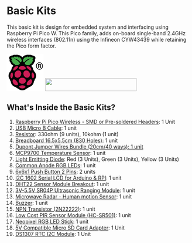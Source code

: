 # Basic Kits
This basic kit is design for embedded system and interfacing using Raspberry Pi Pico W. This Pico family, adds on-board single-band 2.4GHz wireless interfaces (802.11n) using the Infineon CYW43439 while retaining the Pico form factor.

<img src= "https://github.com/mymadi/FKTE-Cytron/blob/main/images/COLOUR-Raspberry-Pi-Symbol-Registered.png" width="101" height="101" alt="Raspberry Pi Logo">
<img src= "https://norasmadi.unimap.edu.my/images/pipico.png" width="250" height="35">
<br>

## What's Inside the Basic Kits?
1. <a href= "https://my.cytron.io/p-raspberry-pi-pico-wireless-board-smd-presoldered-headers">Raspberry Pi Pico Wireless - SMD or Pre-soldered Headers</a>: 1 Unit
2. <a href= "https://my.cytron.io/p-usb-micro-b-cable">USB Micro B Cable</a>: 1 unit
3. <a href= "https://my.cytron.io/search?search=resistor">Resistor</a>: 330ohm (9 units), 10kohm (1 unit)
4. <a href= "https://my.cytron.io/p-breadboard-16.5x5.5cm-830-holes">Breadboard 16.5x5.5cm (830 Holes)</a>: 1 unit
5. <a href= "https://my.cytron.io/p-dupont-jumper-wires-bundle-20cm-40-ways">Dupont Jumper Wires Bundle (20cm/40 ways): 1 unit
6. <a href= "https://my.cytron.io/p-mcp9700-linear-temperature-sensor">MCP9700 Temperature Sensor</a>: 1 unit
7. <a href= "https://my.cytron.io/c-robotics-electronics/c-electronic-components/c-led-lcd/c-led">Light Emitting Diode</a>: Red (3 Units), Green (3 Units), Yellow (3 Units)
8. <a href= "https://my.cytron.io/p-led-5mm-red-green-blue-4pin">Common Anode RGB LEDs</a>: 1 unit
9. <a href= "https://my.cytron.io/p-6x6x1-push-button-2-pins">6x6x1 Push Button 2 Pins</a>: 2 units
10. <a href= "https://my.cytron.io/p-i2c-1602-serial-lcd-for-arduino-and-rpi">I2C 1602 Serial LCD for Arduino & RPI</a>: 1 unit
11. <a href= "https://my.cytron.io/p-dht22-sensor-module-breakout">DHT22 Sensor Module Breakout</a>: 1 unit
12. <a href= "https://my.cytron.io/p-3v-5.5v-ultrasonic-ranging-module">3V-5.5V SR04P Ultrasonic Ranging Module</a>: 1 unit
13. <a href= "https://my.cytron.io/p-microwave-radar-human-motion-sensor">Microwave Radar - Human motion Sensor</a>: 1 unit
14. <a href= "https://my.cytron.io/p-buzzer-passive-with-jumper-housing">Buzzer</a>: 1 unit
15. <a href= "https://my.cytron.io/p-transistor-2n2222">NPN Transistor (2N22222)</a>: 1 unit
16. <a href= "https://my.cytron.io/p-low-cost-pir-sensor-module-hc-sr501">Low Cost PIR Sensor Module (HC-SR501)</a>: 1 unit
17. <a href= "https://my.cytron.io/p-neopixel-rgb-led-stick-by-cytron">Neopixel RGB LED Stick</a>: 1 unit
18. <a href= "https://my.cytron.io/p-5v-compatible-micro-sd-card-adapter">5V Compatible Micro SD Card Adapter</a>: 1 Unit
19. <a href= "https://my.cytron.io/p-ds1307-rtc-i2c-module">DS1307 RTC I2C Module</a>: 1 Unit
